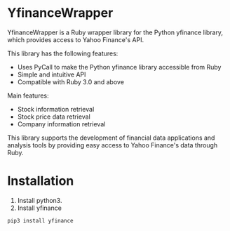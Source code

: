 # YfinanceWrapper

YfinanceWrapper is a Ruby wrapper library for the Python yfinance library, which provides access to Yahoo Finance's API.

This library has the following features:

- Uses PyCall to make the Python yfinance library accessible from Ruby
- Simple and intuitive API
- Compatible with Ruby 3.0 and above

Main features:

- Stock information retrieval
- Stock price data retrieval
- Company information retrieval

This library supports the development of financial data applications and analysis tools by providing easy access to Yahoo Finance's data through Ruby.

# Installation

1. Install python3.
2. Install yfinance

```bash
pip3 install yfinance
```
